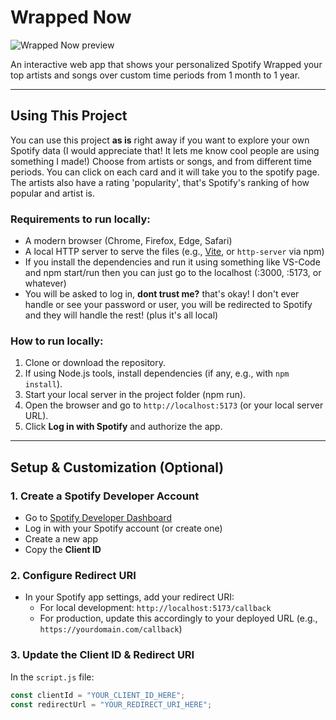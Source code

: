 # Wrapped Now
![Wrapped Now preview](example.png)

An interactive web app that shows your personalized Spotify Wrapped 
your top artists and songs over custom time periods from 1 month to 1 year.

---

## Using This Project

You can use this project **as is** right away if you want to explore your own Spotify data 
(I would appreciate that! It lets me know cool people are using something I made!)
Choose from artists or songs, and from different time periods. You can click on each card and it will take you to the spotify page.
The artists also have a rating 'popularity', that's Spotify's ranking of how popular and artist is.

### Requirements to run locally:

- A modern browser (Chrome, Firefox, Edge, Safari)
- A local HTTP server to serve the files (e.g., [Vite](https://vitejs.dev/), or `http-server` via npm)
- If you install the dependencies and run it using something like VS-Code and npm start/run then you can just go to the localhost (:3000, :5173, or whatever)
- You will be asked to log in, **dont trust me?** that's okay! I don't ever handle or see your password or user, you will be redirected to Spotify and they will handle the rest! (plus it's all local)

### How to run locally:

1. Clone or download the repository.
2. If using Node.js tools, install dependencies (if any, e.g., with `npm install`).
3. Start your local server in the project folder (npm run).
4. Open the browser and go to `http://localhost:5173` (or your local server URL).
5. Click **Log in with Spotify** and authorize the app.

---

## Setup & Customization (Optional)

### 1. Create a Spotify Developer Account

- Go to [Spotify Developer Dashboard](https://developer.spotify.com/dashboard/applications)
- Log in with your Spotify account (or create one)
- Create a new app
- Copy the **Client ID**

### 2. Configure Redirect URI

- In your Spotify app settings, add your redirect URI:
  - For local development: `http://localhost:5173/callback`
  - For production, update this accordingly to your deployed URL (e.g., `https://yourdomain.com/callback`)

### 3. Update the Client ID & Redirect URI

In the `script.js` file:

```js
const clientId = "YOUR_CLIENT_ID_HERE";
const redirectUrl = "YOUR_REDIRECT_URI_HERE";
